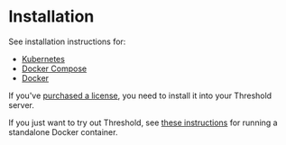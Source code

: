 Installation
============

See installation instructions for:

* [Kubernetes](kubernetes/tutorial.md)
* [Docker Compose](docker/docker-compose.md)
* [Docker](docker/docker.md)

If you've [purchased a license](https://www.threshold.cloud/pricing), you need to install it into your Threshold server.

If you just want to try out Threshold, see [these instructions](getting-started.md) for running a standalone Docker container. 
